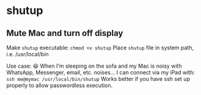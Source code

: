 # shutup
## Mute Mac and turn off display
Make `shutup` executable: `chmod +x shutup`
Place `shutup` file in system path, i.e. /usr/local/bin

Use case: 😆
When I'm sleeping on the sofa and my Mac is noisy with WhatsApp, Messenger, email, etc. noises...  I can connect via my iPad with: `ssh me@mymac /usr/local/bin/shutup`
Works better if you have ssh set up properly to allow passwordless execution.
